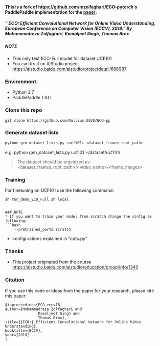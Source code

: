 #### This is a fork of https://github.com/mzolfaghari/ECO-pytorch's PaddlePaddle implementation for the [paper](https://arxiv.org/pdf/1804.09066.pdf):
##### " ECO: Efficient Convolutional Network for Online Video Understanding, European Conference on Computer Vision (ECCV), 2018." By Mohammadreza Zolfaghari, Kamaljeet Singh, Thomas Brox
 
 


##### NOTE

* This only test ECO-Full model for dataset UCF101 
* You can try it on AIStudio project https://aistudio.baidu.com/aistudio/projectdetail/698987


### Environment:
* Python 3.7
* PaddlePaddle 1.8.0

### Clone this repo

```
git clone https://github.com/Nullius-2020/ECO-pp
```

### Generate dataset lists

```bash
python gen_dataset_lists.py <ucf101> <dataset_frames_root_path>
```
e.g. python gen_dataset_lists.py ucf101 ~/dataset/ucf101/

> The dataset should be organized as:<br>
> <dataset_frames_root_path>/<video_name>/<frame_images>

### Training

For finetuning on UCF101 use the following command:

    sh run_demo_ECO_Full.sh local
```

### NOTE
* If you want to train your model from scratch change the config as following:
```bash
    --pretrained_parts scratch
```
* configurations explained in "opts.py"

### Thanks

* This project originated from the course https://aistudio.baidu.com/aistudio/education/group/info/1340
   
### Citation
If you use this code or ideas from the paper for your research, please cite this paper:
```
@inproceedings{ECO_eccv18,
author={Mohammadreza Zolfaghari and
               Kamaljeet Singh and
               Thomas Brox},
title={{ECO:} Efficient Convolutional Network for Online Video Understanding},	       
booktitle={ECCV},
year={2018}
}
```

